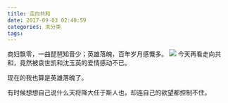 ```yaml
---
title: 走向共和
date: 2017-09-03 02:40:59
categories: 未分类
tags:
---
```


商妇飘零，一曲琵琶知音少；英雄落魄，百年岁月感慨多。
![](https://i3.hoopchina.com.cn/blogfile/201701/19/BbsImg148482066699101_708x540.jpg?x-oss-process=image/resize,w_800/format,webp)
今天再看走向共和，竟然被袁世凯和沈玉英的爱情感动不已。

现在的我也算是英雄落魄了。

有时候想想自己说什么天将降大任于斯人也，却连自己的欲望都控制不住。


